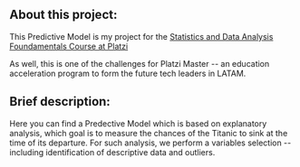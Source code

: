 <h2>About this project:</h2>

This Predictive Model is my project for the [Statistics and Data Analysis Foundamentals Course at Platzi](https://platzi.com/clases/estadistica-python/)

As well, this is one of the challenges for Platzi Master -- an education acceleration program to form the future tech leaders in LATAM.

<h2>Brief description: </h2>

Here you can find a Predective Model which is based on explanatory analysis, which goal is to measure the chances of the Titanic to sink at the time of its departure. For such analysis, we perform a variables selection -- including identification of descriptive data and outliers. 
